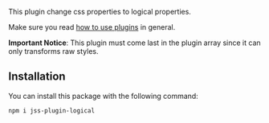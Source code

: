 This plugin change css properties to logical properties.

Make sure you read [how to use
plugins](https://github.com/cssinjs/jss/blob/master/docs/setup.md#setup-with-plugins)
in general.

**Important Notice**: This plugin must come last in the plugin array since it can only transforms
raw styles.

## Installation

You can install this package with the following command:

```sh
npm i jss-plugin-logical
```
